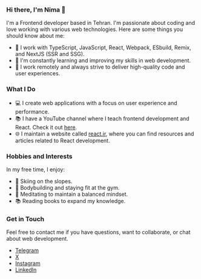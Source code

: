 ### Hi there, I'm Nima 👋

I'm a Frontend developer based in Tehran. I'm passionate about coding and love working with various web technologies. Here are some things you should know about me:

- 🔭 I work with TypeScript, JavaScript, React, Webpack, ESbuild, Remix, and NextJS (SSR and SSG).
- 🌱 I'm constantly learning and improving my skills in web development.
- 💼 I work remotely and always strive to deliver high-quality code and user experiences.

### What I Do

- 💻 I create web applications with a focus on user experience and performance.
- 📚 I have a YouTube channel where I teach frontend development and React. Check it out [here](https://www.youtube.com/channel/@nima_arf).
- 🌐 I maintain a website called [react.ir](https://react.ir), where you can find resources and articles related to React development.

### Hobbies and Interests

In my free time, I enjoy:

- 🎿 Skiing on the slopes.
- 💪 Bodybuilding and staying fit at the gym.
- 🧘 Meditating to maintain a balanced mindset.
- 📚 Reading books to expand my knowledge.

### Get in Touch

Feel free to contact me if you have questions, want to collaborate, or chat about web development.

* [Telegram](https://t.me/nima_arf)
* [X](https://x.com/nima_arf)
* [Instagram](https://instagram.com/nima_arf)
* [LinkedIn](https://www.linkedin.com/in/nima/)
